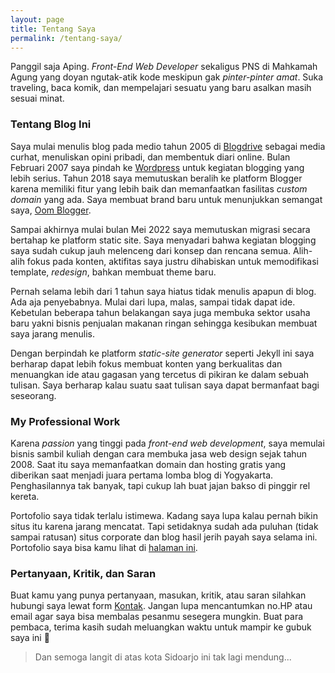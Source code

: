 ```yaml
---
layout: page
title: Tentang Saya
permalink: /tentang-saya/
---
```

Panggil saja Aping. *Front-End Web Developer* sekaligus PNS di Mahkamah Agung yang doyan ngutak-atik kode meskipun gak *pinter-pinter amat*. Suka traveling, baca komik, dan mempelajari sesuatu yang baru asalkan masih sesuai minat.

### Tentang Blog Ini

Saya mulai menulis blog pada medio tahun 2005 di [Blogdrive](http://safril.blogdrive.com "Safril Blog") sebagai media curhat, menuliskan opini pribadi, dan membentuk diari online. Bulan Februari 2007 saya pindah ke [Wordpress](https://safril.wordpress.com "Just Another Funtastic Blog") untuk kegiatan blogging yang lebih serius. Tahun 2018 saya memutuskan beralih ke platform Blogger karena memiliki fitur yang lebih baik dan memanfaatkan fasilitas *custom domain* yang ada. Saya membuat brand baru untuk menunjukkan semangat saya, [Oom Blogger](https://oom.web.id "Oom Blogger").

Sampai akhirnya mulai bulan Mei 2022 saya memutuskan migrasi secara bertahap ke platform static site. Saya menyadari bahwa kegiatan blogging saya sudah cukup jauh melenceng dari konsep dan rencana semua. Alih-alih fokus pada konten, aktifitas saya justru dihabiskan untuk memodifikasi template, *redesign*, bahkan membuat theme baru.

Pernah selama lebih dari 1 tahun saya hiatus tidak menulis apapun di blog. Ada aja penyebabnya. Mulai dari lupa, malas, sampai tidak dapat ide. Kebetulan beberapa tahun belakangan saya juga membuka sektor usaha baru yakni bisnis penjualan makanan ringan sehingga kesibukan membuat saya jarang menulis.

Dengan berpindah ke platform *static-site generator* seperti Jekyll ini saya berharap dapat lebih fokus membuat konten yang berkualitas dan menuangkan ide atau gagasan yang tercetus di pikiran ke dalam sebuah tulisan. Saya berharap kalau suatu saat tulisan saya dapat bermanfaat bagi seseorang.

### My Professional Work

Karena *passion* yang tinggi pada *front-end web development*, saya memulai bisnis sambil kuliah dengan cara membuka jasa web design sejak tahun 2008. Saat itu saya memanfaatkan domain dan hosting gratis yang diberikan saat menjadi juara pertama lomba blog di Yogyakarta. Penghasilannya tak banyak, tapi cukup lah buat jajan bakso di pinggir rel kereta.

Portofolio saya tidak terlalu istimewa. Kadang saya lupa kalau pernah bikin situs itu karena jarang mencatat. Tapi setidaknya sudah ada puluhan (tidak sampai ratusan) situs corporate dan blog hasil jerih payah saya selama ini. Portofolio saya bisa kamu lihat di [halaman ini](/portofolio/ "Portofolio Saya").

### Pertanyaan, Kritik, dan Saran

Buat kamu yang punya pertanyaan, masukan, kritik, atau saran silahkan hubungi saya lewat form [Kontak](/kontak/ "Hubungi Saya"). Jangan lupa mencantumkan no.HP atau email agar saya bisa membalas pesanmu sesegera mungkin. Buat para pembaca, terima kasih sudah meluangkan waktu untuk mampir ke gubuk saya ini 🙏

> Dan semoga langit di atas kota Sidoarjo ini tak lagi mendung...